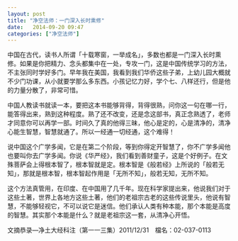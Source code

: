 ```yaml
---
layout: post
title: "净空法师：一门深入长时熏修"
date:   2014-09-20 09:47
categories: ["净空法师"]
---
```


中国在古代，读书人所谓「十载寒窗，一举成名」，多数也都是一门深入长时熏修。如果是你把精力、念头都集中在一处，专攻一门，这是中国传统学习的方法，不主张同时学好多门。早年我在美国，我看到我们华侨这些子弟，上幼儿园大概就不少门功课，从小就要学那么多东西。小孩记忆力好，学个七、八样还行，但是他的力量分散了，非常可惜。

中国人教读书就读一本，要把这本书能够背得，背得很熟，问你这一句在哪一行，能答得出来，熟到这种程度。熟了还不改变，还是念这部书，真正念熟透了，老师才同意你可以再学一部。时间久了真的他得三昧，他心是定的，心是清净的，清净心能生智慧，智慧就通了。所以一经通一切经通，这个难得！

说中国这个广学多闻，它是在第二个阶段，等到你得定开智慧了，你不广学多闻他也要叫你去广学多闻。你说《华严经》，我们看到善财童子，这是个好例子。在文殊菩萨会上得根本智了，根本智就是定。根本智是《般若经》上所说的「般若无知」，那就是根本智，根本智起作用是「无所不知」，般若无知，无所不知。

这个方法真管用，在印度、在中国用了几千年。现在科学家提出来，他说我们对于这些土著，世界上各地方这些土著，他们的老祖宗古老的这些传说里头，他说有智慧，不能够轻视它，不可以说它是迷信。他们承认人类有种本能，那个本能是高度的智慧。其实那个本能是什么？就是老祖宗这一套，从清净心开悟。

文摘恭录—净土大经科注（第一一三集）2011/12/31　檔名：02-037-0113


